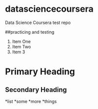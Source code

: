 datasciencecoursera
===================

Data Science Coursera test repo

##practicing and testing 

1. Item One
2. Item Two
3. Item 3

# Primary Heading
## Secondary Heading

*list 
*some
*more
*things
